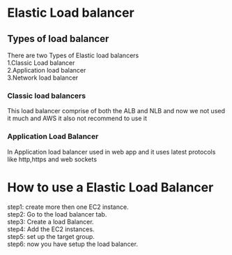 <h1>
Elastic Load  balancer
</h1>
<h2>
Types of load balancer
</h2>
<p>
There are two Types of Elastic load balancers <br>
1.Classic Load balancer <br>
2.Application load balancer <br>
3.Network load balancer <br>
</p>
<div>
<h3>
Classic load balancers
</h3>
<p>
This load balancer comprise of both the ALB and NLB and now we not used it much and AWS it also not recommend to use it
</p>
</div>
<div>
<h3>
Application Load Balancer

</h3>
<p>

In Application load balancer used in web app and it uses latest protocols like http,https and web sockets 
</p>
</div>

<div>

<h1>
How to use a Elastic Load Balancer
</h1>
<p>
step1: create more then one EC2 instance. <br>
step2: Go to the load balancer tab. <br>
step3: Create a load Balancer. <br>
step4: Add the EC2 instances. <br>
step5: set up the target group.<br>
step6: now you have setup the load balancer.
</p>
</div>


